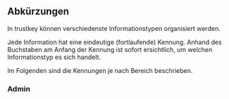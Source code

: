 ## Abkürzungen
In trustkey können verschiedenste Informationstypen organisiert werden.

Jede Information hat eine eindeutige (fortlaufende) Kennung. Anhand des Buchstaben am Anfang der Kennung ist sofort ersichtlich, um welchen Informationstyp es sich handelt.

Im Folgenden sind die Kennungen je nach Bereich beschrieben.

### Admin


